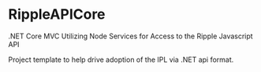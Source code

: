 # RippleAPICore
.NET Core MVC Utilizing Node Services for Access to the Ripple Javascript API

Project template to help drive adoption of the IPL via .NET api format.
